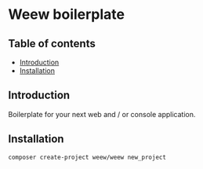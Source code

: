 # Weew boilerplate

## Table of contents

- [Introduction](#introduction)
- [Installation](#installation)

## Introduction

Boilerplate for your next web and / or console application.

## Installation

`composer create-project weew/weew new_project`
